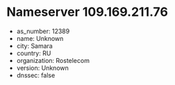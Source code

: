 # Nameserver 109.169.211.76

* as_number: 12389
* name: Unknown
* city: Samara
* country: RU
* organization: Rostelecom
* version: Unknown
* dnssec: false
